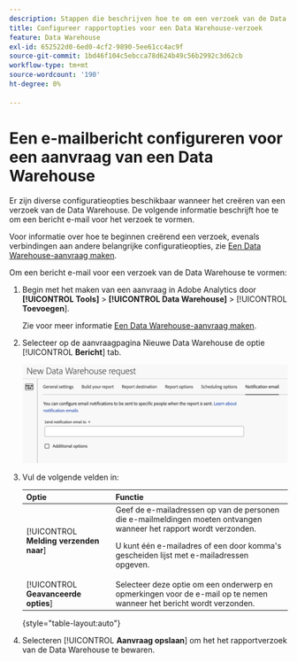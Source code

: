 ```yaml
---
description: Stappen die beschrijven hoe te om een verzoek van de Data Warehouse tot stand te brengen.
title: Configureer rapportopties voor een Data Warehouse-verzoek
feature: Data Warehouse
exl-id: 652522d0-6ed0-4cf2-9890-5ee61cc4ac9f
source-git-commit: 1bd46f104c5ebcca78d624b49c56b2992c3d62cb
workflow-type: tm+mt
source-wordcount: '190'
ht-degree: 0%

---
```


# Een e-mailbericht configureren voor een aanvraag van een Data Warehouse

Er zijn diverse configuratieopties beschikbaar wanneer het creëren van een verzoek van de Data Warehouse. De volgende informatie beschrijft hoe te om een bericht e-mail voor het verzoek te vormen.

Voor informatie over hoe te beginnen creërend een verzoek, evenals verbindingen aan andere belangrijke configuratieopties, zie [Een Data Warehouse-aanvraag maken](/help/export/data-warehouse/create-request/t-dw-create-request.md).

Om een bericht e-mail voor een verzoek van de Data Warehouse te vormen:

1. Begin met het maken van een aanvraag in Adobe Analytics door **[!UICONTROL Tools]** > **[!UICONTROL Data Warehouse]** > [!UICONTROL **Toevoegen**].

   Zie voor meer informatie [Een Data Warehouse-aanvraag maken](/help/export/data-warehouse/create-request/t-dw-create-request.md).

1. Selecteer op de aanvraagpagina Nieuwe Data Warehouse de optie [!UICONTROL **Bericht**] tab.

   ![Tabblad Doel rapporteren](assets/dw-notification-email.png)

1. Vul de volgende velden in:

   | Optie | Functie |
   |---------|----------|
   | [!UICONTROL **Melding verzenden naar**] | Geef de e-mailadressen op van de personen die e-mailmeldingen moeten ontvangen wanneer het rapport wordt verzonden. <p>U kunt één e-mailadres of een door komma&#39;s gescheiden lijst met e-mailadressen opgeven.</p> |
   | [!UICONTROL **Geavanceerde opties**] | Selecteer deze optie om een onderwerp en opmerkingen voor de e-mail op te nemen wanneer het bericht wordt verzonden. |

   {style="table-layout:auto"}

1. Selecteren [!UICONTROL **Aanvraag opslaan**] om het het rapportverzoek van de Data Warehouse te bewaren.
